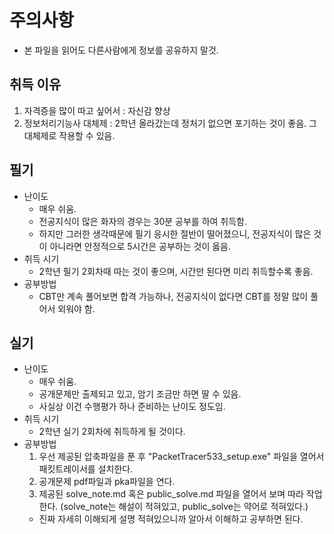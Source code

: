 # 주의사항
- 본 파일을 읽어도 다른사람에게 정보를 공유하지 말것.

## 취득 이유
1. 자격증을 많이 따고 싶어서 : 자신감 향상
2. 정보처리기능사 대체제 : 2학년 올라갔는데 정처기 없으면 포기하는 것이 좋음. 그 대체제로 작용할 수 있음.

## 필기
- 난이도
  - 매우 쉬움.
  - 전공지식이 많은 화자의 경우는 30분 공부를 하여 취득함.   
  - 하지만 그러한 생각때문에 필기 응시한 절반이 떨어졌으니, 전공지식이 많은 것이 아니라면 안정적으로 5시간은 공부하는 것이 옳음.
- 취득 시기
  - 2학년 필기 2회차때 따는 것이 좋으며, 시간만 된다면 미리 취득할수록 좋음.
- 공부방법
  - CBT만 계속 풀어보면 합격 가능하나, 전공지식이 없다면 CBT를 정말 많이 풀어서 외워야 함.

## 실기
- 난이도 
  - 매우 쉬움.
  - 공개문제만 출제되고 있고, 암기 조금만 하면 딸 수 있음.
  - 사실상 이건 수행평가 하나 준비하는 난이도 정도임.
- 취득 시기
  - 2학년 실기 2회차에 취득하게 될 것이다.
- 공부방법
  1. 우선 제공된 압축파일을 푼 후 "PacketTracer533_setup.exe" 파일을 열어서 패킷트레이서를 설치한다.
  2. 공개문제 pdf파일과 pka파일을 연다.
  3. 제공된 solve_note.md 혹은 public_solve.md 파일을 열어서 보며 따라 작업한다. (solve_note는 해설이 적혀있고, public_solve는 약어로 적혀있다.)
   - 진짜 자세히 이해되게 설명 적혀있으니까 알아서 이해하고 공부하면 된다.